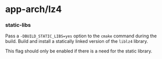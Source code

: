 # app-arch/lz4

### static-libs
Pass a `-DBUILD_STATIC_LIBS=yes` option to the `cmake` command during the build. Build and install a statically linked version of the `liblz4` library.

This flag should only be enabled if there is a need for the static library.
